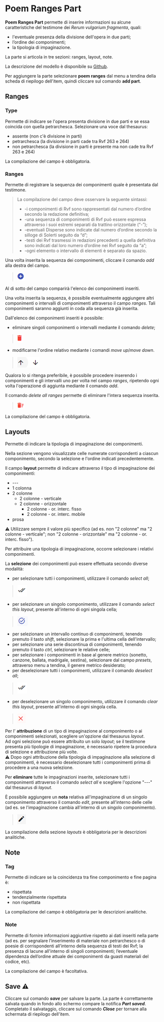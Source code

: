# Poem Ranges Part

**Poem Ranges Part** permette di inserire informazioni su alcune caratteristiche del testimone dei _Rerum vulgarium fragmenta_, quali:
* l'eventuale presenza della divisione dell'opera in due parti;
* l’ordine dei componimenti;
* la tipologia di impaginazione.

La parte si articola in tre sezioni: ranges, layout, note.

La descrizione del modello è disponibile su [Github](https://github.com/vedph/cadmus-itinera#codpoemrangespart).

Per aggiungere la parte selezionare **poem ranges** dal menu a tendina della scheda di riepilogo dell'item, quindi cliccare sul comando **add part**.

## Ranges

### Type

Permette di indicare se l'opera presenta divisione in due parti e se essa coincida con quella petrarchesca. Selezionare una voce dal thesaurus:
* assente (non c'è divisione in parti)
* petrarchesca (la divisione in parti cade tra Rvf 263 e 264)
* non petrarchesca (la divisione in parti è presente ma non cade tra Rvf 263 e 264)

La compilazione del campo è obbligatoria.

### Ranges

Permette di registrare la sequenza dei componimenti quale è presentata dal testimone.

> La compilazione del campo deve osservare la seguente sintassi:
> * -i componimenti di Rvf sono rappresentati dal numero d’ordine secondo la redazione definitiva; 
> * -una sequenza di componimenti di Rvf può essere espressa attraverso i suoi estremi separati da trattino orizzontale (“-”); 
> * -eventuali Disperse sono indicate dal numero d’ordine secondo la silloge di Solerti seguito da “d”; 
> * -testi dei Rvf trasmessi in redazioni precedenti a quella definitiva sono indicati dal loro numero d’ordine nei Rvf seguito da “a”; 
> * -ogni elemento o intervallo di elementi è separato da spazio.   

Una volta inserita la sequenza dei componimenti, cliccare il comando _add_ alla destra del campo.   
> ![](/docs/assets/images/sheelabels_add.png)  

Al di sotto del campo comparirà l'elenco dei componimenti inseriti.  

Una volta inserita la sequenza, è possibile eventualmente aggiungere altri componimenti o intervalli di componimenti attraverso il campo _ranges_. Tali componimenti saranno aggiunti in coda alla sequenza già inserita.

Dall'elenco dei componimenti inseriti è possibile:
* eliminare singoli componimenti o intervalli mediante il comando _delete_;  
> ![](/docs/assets/images/sheelabels_delselectedcol.png)  

* modificarne l'ordine relativo mediante i comandi _move up_/_move down_.
> ![](/docs/assets/images/moveup_down.png)

Qualora lo si ritenga preferibile, è possibile procedere inserendo i componimenti e gli intervalli uno per volta nel campo _ranges_, ripetendo ogni volta l'operazione di aggiunta mediante il comando _add_.

Il comando _delete all ranges_ permette di eliminare l'intera sequenza inserita. 
> ![](/docs/assets/images/sheelabels_trimtablerows.png)

La compilazione del campo è obbligatoria.
  
## Layouts 
Permette di indicare la tipologia di impaginazione dei componimenti.

Nella sezione vengono visualizzate celle numerate corrispondenti a ciascun componimento, secondo la selezione e l'ordine indicati precedentemente.

Il campo **layout** permette di indicare attraverso il tipo di impaginazione dei componimenti:

* \---
* 1 colonna
* 2 colonne
  * 2 colonne - verticale
  * 2 colonne - orizzontale 
    * 2 colonne - or. interc. fisso
    * 2 colonne - or. interc. mobile
* prosa 

⚠️ Utilizzare sempre il valore più specifico (ad es. non "2 colonne" ma "2 colonne - verticale"; non "2 colonne - orizzontale" ma "2 colonne - or. interc. fisso").  

Per attribuire una tipologia di impaginazione, occorre selezionare i relativi componimenti.  

La **selezione** dei componimenti può essere effettuata secondo diverse modalità:

* per selezionare tutti i componimenti, utilizzare il comando _select all_;  
> ![](/docs/assets/images/editor_selectall.png)  
* per selezionare un singolo componimento, utilizzare il comando _select this layout_, presente all'interno di ogni singola cella;  
> ![](/docs/assets/images/ranges_selectcella.png)  
* per selezionare un intervallo continuo di componimenti, tenendo premuto il tasto _shift_, selezionare la prima e l'ultima cella dell'intervallo;
* per selezionare una serie discontinua di componimenti, tenendo premuto il tasto _ctrl_, selezionare le relative celle;
* per selezionare i componimenti in base al genere metrico (sonetto, canzone, ballata, madrigale, sestina), selezionare dal campo _presets_, attraverso menu a tendina, il genere metrico desiderato;
* per deselezionare tutti i componimenti, utilizzare il comando _deselect all_;   
> ![](/docs/assets/images/editor_selectall.png)   
* per deselezionare un singolo componimento, utilizzare il comando _clear this layout_, presente all'interno di ogni singola cella.  
> ![](/docs/assets/images/ranges_clearcella.png)  

Per l' **attribuzione** di un tipo di impaginazione al componimento o ai componimenti selezionati, scegliere un'opzione dal thesaurus _layout_.  
Ad ogni selezione può essere attribuito un solo _layout_; se il testimone presenta più tipologie di impaginazione, è necessario ripetere la procedura di selezione e attribuzione più volte.  
⚠️ Dopo ogni attribuzione della tipologia di impaginazione alla selezione di componimenti, è necessario deselezionare tutti i componimenti prima di procedere a una nuova selezione.  

Per **eliminare** tutte le impaginazioni inserite, selezionare tutti i componimenti attraverso il comando _select all_ e scegliere l'opzione "---" dal thesaurus di _layout_.

È possibile aggiungere un **nota** relativa all'impaginazione di un singolo componimento attraverso il comando _edit_, presente all'interno delle celle (ad es. se l'impaginazione cambia all'interno di un singolo componimento).  
> ![](/docs/assets/images/ranges_editcella.png)   

La compilazione della sezione _layouts_ è obbligatoria per le descrizioni analitiche.


## Note

### Tag
Permette di indicare se la coincidenza tra fine componimento e fine pagina è:
* rispettata
* tendenzialmente rispettata
* non rispettata

La compilazione del campo è obbligatoria per le descrizioni analitiche.

### Note
Permette di fornire informazioni aggiuntive rispetto ai dati inseriti nella parte (ad es. per segnalare l’inserimento di materiale non petrarchesco o di poesie di corrispondenti all’interno della sequenza di testi dei Rvf; la presenza di lacune all'interno di singoli componimenti; l’eventuale dipendenza dell’ordine attuale dei componimenti da guasti materiali del codice, etc).

La compilazione del campo è facoltativa.

## Save ⚠️ 

Cliccare sul comando **_save_** per salvare la parte.
La parte è correttamente salvata quando in fondo allo schermo compare la notifica **_Part saved_**.  
Completato il salvataggio, cliccare sul comando **_Close_** per tornare alla schermata di riepilogo dell'item.
